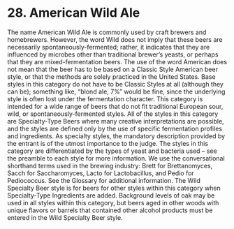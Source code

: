 # 28. American Wild Ale

The name American Wild Ale is commonly used by craft brewers and homebrewers. However, the word Wild does not imply that these beers are necessarily spontaneously-fermented; rather, it indicates that they are influenced by microbes other than traditional brewer’s yeasts, or perhaps that they are mixed-fermentation beers. The use of the word American does not mean that the beer has to be based on a Classic Style American beer style, or that the methods are solely practiced in the United States. Base styles in this category do not have to be Classic Styles at all (although they can be); something like, “blond ale, 7%” would be fine, since the underlying style is often lost under the fermentation character. This category is intended for a wide range of beers that do not fit traditional European sour, wild, or spontaneously-fermented styles. All of the styles in this category are Specialty-Type Beers where many creative interpretations are possible, and the styles are defined only by the use of specific fermentation profiles and ingredients. As specialty styles, the mandatory description provided by the entrant is of the utmost importance to the judge. The styles in this category are differentiated by the types of yeast and bacteria used – see the preamble to each style for more information. We use the conversational shorthand terms used in the brewing industry: Brett for Brettanomyces, Sacch for Saccharomyces, Lacto for Lactobacillus, and Pedio for Pediococcus. See the Glossary for additional information. The Wild Specialty Beer style is for beers for other styles within this category when Specialty-Type Ingredients are added. Background levels of oak may be used in all styles within this category, but beers aged in other woods with unique flavors or barrels that contained other alcohol products must be entered in the Wild Specialty Beer style.